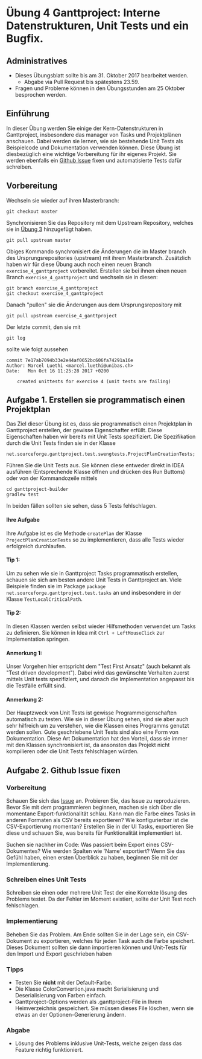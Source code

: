 # &Uuml;bung 4 Ganttproject: Interne Datenstrukturen, Unit Tests und ein Bugfix.  

## Administratives

* Dieses &Uuml;bungsblatt sollte bis am 31. Oktober 2017 bearbeitet werden. 
    * Abgabe via Pull Request bis sp&auml;testens 23.59.
* Fragen und Probleme k&ouml;nnen in den  &Uuml;bungsstunden am 25 Oktober besprochen werden.   


## Einf&uuml;hrung
In dieser &Uuml;bung werden Sie einige der Kern-Datenstrukturen in Ganttproject, insbesondere das manager von Tasks und Projektpl&auml;nen anschauen. Dabei werden sie lernen, wie sie bestehende Unit Tests als Beispielcode und Dokumentation verwenden k&ouml;nnen. Diese &Uuml;bung ist diesbez&uuml;glich eine wichtige Vorbereitung f&uuml;r ihr eigenes Projekt. Sie werden ebenfalls ein [Github Issue](https://github.com/bardsoftware/ganttproject/issues/1382) fixen und automatisierte Tests dafür schreiben.

## Vorbereitung

Wechseln sie wieder auf ihren Masterbranch:
```
git checkout master
```

Synchronisieren Sie das Repository mit dem Upstream Repository, welches sie in [&Uuml;bung 3](https://unibas-sweng.github.io/software-engineering/exercises/03-gant-travis-codereading.html) hinzugef&uuml;gt haben. 
```
git pull upstream master
```
Obiges Kommando synchronisiert die &Auml;nderungen die im Master branch des Ursprungsrepositories (upstream) mit ihrem Masterbranch.
Zus&auml;tzlich haben wir f&uuml;r diese &Uuml;bung auch noch einen neuen Branch ```exercise_4_ganttproject``` vorbereitet. 
Erstellen sie bei ihnen einen neuen Branch ```exercise_4_ganttproject``` und wechseln sie in diesen:
```
git branch exercise_4_ganttproject
git checkout exercise_4_ganttproject
```
Danach "pullen" sie die &Auml;nderungen aus dem Ursprungsrepository mit
```
git pull upstream exercise_4_ganttproject
```
Der letzte commit, den sie mit
```
git log
```
sollte wie folgt aussehen
```
commit 7e17ab7094b33e2e44af0652bc606fa74291a16e
Author: Marcel Luethi <marcel.luethi@unibas.ch>
Date:   Mon Oct 16 11:25:28 2017 +0200

    created unittests for exercise 4 (unit tests are failing)

```


## Aufgabe 1. Erstellen sie programmatisch einen Projektplan

Das Ziel dieser &Uuml;bung ist es, dass sie programmatisch einen Projektplan in Ganttproject erstellen, der gewisse Eigenschafter erf&uuml;llt. Diese Eigenschaften haben wir bereits mit Unit Tests spezifiziert. 
Die Spezifikation durch die Unit Tests finden sie in der Klasse
```
net.sourceforge.ganttproject.test.swengtests.ProjectPlanCreationTests;
```

F&uuml;hren Sie die Unit Tests aus. Sie k&ouml;nnen diese entweder direkt in IDEA ausf&uuml;hren (Entsprechende Klasse &ouml;ffnen und dr&uuml;cken des Run Buttons) oder von der Kommandozeile mittels
```
cd ganttproject-builder
gradlew test
```

In beiden f&auml;llen sollten sie sehen, dass 5 Tests fehlschlagen. 

#### Ihre Aufgabe
Ihre Aufgabe ist es die Methode ```createPlan``` der Klasse ```ProjectPlanCreationTests``` so zu implementieren, 
dass alle Tests wieder erfolgreich durchlaufen. 

#### Tip 1: 
Um zu sehen wie sie in Ganttproject Tasks programmatisch erstellen, schauen sie sich am besten andere Unit Tests
in Ganttproject an. Viele Beispiele finden sie im Package
```package net.sourceforge.ganttproject.test.tasks``` an und insbesondere in der Klasse ```TestLocalCriticalPath```.

#### Tip 2: 
In diesen Klassen werden selbst wieder Hilfsmethoden verwendet um Tasks zu definieren. Sie k&ouml;nnen in Idea mit ```Ctrl + LeftMouseClick``` zur Implementation springen.

#### Anmerkung 1: 
Unser Vorgehen hier entspricht dem "Test First Ansatz" (auch bekannt als "Test driven development"). Dabei wird das gew&uuml;nschte Verhalten zuerst mittels Unit tests spezifiziert, und danach die Implementation angepasst bis die Testf&auml;lle erf&uuml;llt sind.



#### Anmerkung 2:
Der Hauptzweck von Unit Tests ist gewisse Programmeigenschaften automatisch zu testen. Wie sie in dieser
&Uuml;bung sehen, sind sie aber auch sehr hilfreich um zu verstehen, wie die Klassen eines Programms genutzt werden sollen. Gute geschriebene Unit Tests sind also eine Form von Dokumentation. Diese Art Dokumentation hat den Vorteil,
dass sie immer mit den Klassen synchronisiert ist, da ansonsten das Projekt nicht kompilieren oder die Unit Tests fehlschlagen w&uuml;rden.




## Aufgabe 2. Github Issue fixen
 
 
### Vorbereitung
Schauen Sie sich das [Issue](https://github.com/bardsoftware/ganttproject/issues/1382) an. 
Probieren Sie, das Issue zu reproduzieren. Bevor Sie mit dem programmieren beginnen, machen sie sich über die momentane Export-funktionalität schlau. 
Kann man die Farbe eines Tasks in anderen Formaten als CSV bereits exportieren? Wie konfigurierbar ist die CSV-Exportierung momentan? Erstellen Sie in der UI Tasks, exportieren Sie diese und schauen Sie, was bereits f&uuml;r Funktionalit&auml;t implementiert ist.

Suchen sie nachher im Code: Was passiert beim Export eines CSV-Dokumentes? Wie werden Spalten wie 'Name' exportiert? Wenn Sie das Gef&uuml;hl haben, einen ersten &Uuml;berblick zu haben, beginnen Sie mit der Implementierung.

### Schreiben eines Unit Tests
Schreiben sie einen oder mehrere Unit Test der eine Korrekte l&ouml;sung des Problems testet. Da der Fehler im Moment existiert, sollte der Unit Test noch fehlschlagen. 
 

### Implementierung
Beheben Sie das Problem. Am Ende sollten Sie in der Lage sein, ein CSV-Dokument zu exportieren, welches für jeden Task auch die Farbe speichert. Dieses Dokument sollten sie dann importieren können und Unit-Tests für den Import und Export geschrieben haben

### Tipps
* Testen Sie __nicht__ mit der Default-Farbe.
* Die Klasse ColorConvertion.java macht Serialisierung und Deserialisierung von Farben einfach.
* Ganttproject-Options werden als .ganttproject-File in Ihrem Heimverzeichnis gespeichert. Sie müssen dieses File löschen, wenn sie etwas an der Optionen-Generierung &auml;ndern.

### Abgabe
* L&ouml;sung des Problems inklusive Unit-Tests, welche zeigen dass das Feature richtig funktioniert.